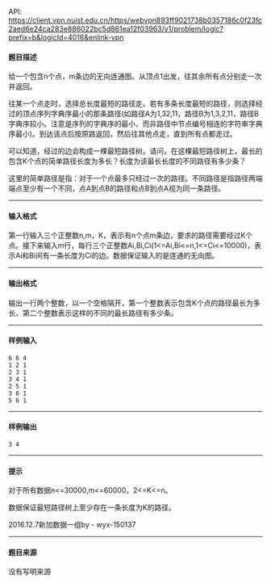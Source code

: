 API: https://client.vpn.nuist.edu.cn/https/webvpn893ff9021738b0357186c0f23fc2aed6e24ca283e886022bc5d861ea12f03963/v1/problem/logic?prefix=b&logicId=4016&enlink-vpn

#### 题目描述

给一个包含n个点，m条边的无向连通图。从顶点1出发，往其余所有点分别走一次并返回。

往某一个点走时，选择总长度最短的路径走。若有多条长度最短的路径，则选择经过的顶点序列字典序最小的那条路径(如路径A为1,32,11，路径B为1,3,2,11，路径B字典序较小。注意是序列的字典序的最小，而非路径中节点编号相连的字符串字典序最小)。到达该点后按原路返回，然后往其他点走，直到所有点都走过。

可以知道，经过的边会构成一棵最短路径树。请问，在这棵最短路径树上，最长的包含K个点的简单路径长度为多长？长度为该最长长度的不同路径有多少条？

这里的简单路径是指：对于一个点最多只经过一次的路径。不同路径是指路径两端端点至少有一个不同，点A到点B的路径和点B到点A视为同一条路径。

---

#### 输入格式

第一行输入三个正整数n,m，K，表示有n个点m条边，要求的路径需要经过K个点。接下来输入m行，每行三个正整数Ai,Bi,Ci(1<=Ai,Bi<=n,1<=Ci<=10000)，表示Ai和Bi间有一条长度为Ci的边。数据保证输入的是连通的无向图。

---

#### 输出格式

输出一行两个整数，以一个空格隔开，第一个整数表示包含K个点的路径最长为多长，第二个整数表示这样的不同的最长路径有多少条。

---

#### 样例输入
```
6 6 4
1 2 1
2 3 1
3 4 1
2 5 1
3 6 1
5 6 1
```

---

#### 样例输出
```
3 4
```

---

#### 提示

对于所有数据n<=30000,m<=60000，2<=K<=n。

数据保证最短路径树上至少存在一条长度为K的路径。

2016.12.7新加数据一组by - wyx-150137

---

#### 题目来源

没有写明来源